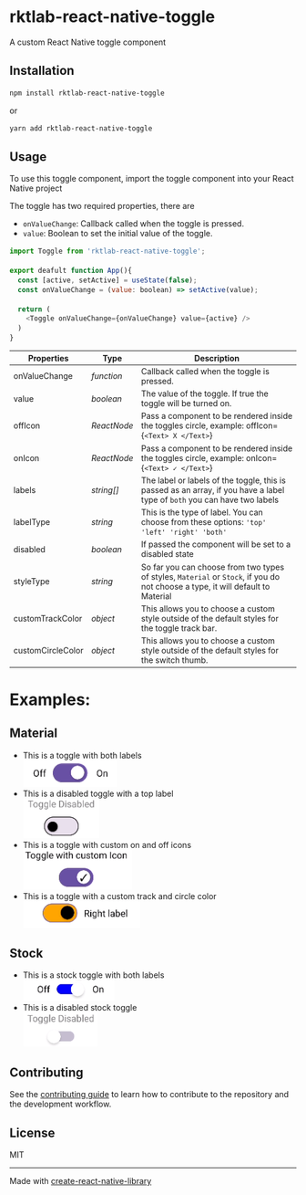 # rktlab-react-native-toggle

A custom React Native toggle component

## Installation

```sh
npm install rktlab-react-native-toggle
```
or

```sh
yarn add rktlab-react-native-toggle
```

## Usage

To use this toggle component, import the toggle component into your React Native project

The toggle has two required properties, there are

- `onValueChange`: Callback called when the toggle is pressed.
- `value`: Boolean to set the initial value of the toggle.

```js
import Toggle from 'rktlab-react-native-toggle';

export deafult function App(){
  const [active, setActive] = useState(false);
  const onValueChange = (value: boolean) => setActive(value);

  return (
    <Toggle onValueChange={onValueChange} value={active} />
  )
}
```

| Properties        | Type        | Description |
| ----------------- | ----------- | ----------- |
| onValueChange     | _function_  | Callback called when the toggle is pressed.|
| value             | _boolean_   | The value of the toggle. If true the toggle will be turned on.|
| offIcon           | _ReactNode_ | Pass a component to be rendered inside the toggles circle, example: offIcon={`<Text> X </Text>`}|
| onIcon            | _ReactNode_ | Pass a component to be rendered inside the toggles circle, example: onIcon={`<Text> ✓ </Text>`}|
| labels            | _string[]_  | The label or labels of the toggle, this is passed as an array, if you have a label type of `both` you can have two labels|
| labelType         | _string_    | This is the type of label. You can choose from these options: `'top' 'left' 'right' 'both'` |
| disabled          | _boolean_   | If passed the component will be set to a disabled state|
| styleType         | _string_    | So far you can choose from two types of styles, `Material` or `Stock`, if you do not choose a type, it will default to Material|
| customTrackColor  | _object_    | This allows you to choose a custom style outside of the default styles for the toggle track bar.|
| customCircleColor | _object_    | This allows you to choose a custom style outside of the default styles for the switch thumb.|            |



# Examples:
## Material
- This is a toggle with both labels<br>
  ![Alt text](image.png)
- This is a disabled toggle with a top label<br>
  ![Alt text](image-2.png)
- This is a toggle with custom on and off icons<br>
  ![Alt text](image-3.png)
- This is a toggle with a custom track and circle color<br>
  ![Alt text](image-4.png)

## Stock
- This is a stock toggle with both labels<br>
![Alt text](image-5.png)
- This is a disabled stock toggle<br>
![Alt text](image-8.png)




## Contributing

See the [contributing guide](CONTRIBUTING.md) to learn how to contribute to the repository and the development workflow.

## License

MIT

---

Made with [create-react-native-library](https://github.com/callstack/react-native-builder-bob)
